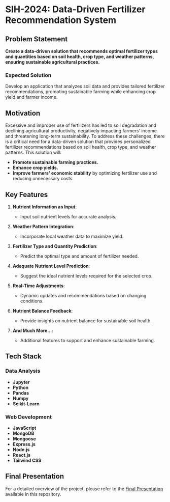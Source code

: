 # SIH-2024: Data-Driven Fertilizer Recommendation System

## Problem Statement

**Create a data-driven solution that recommends optimal fertilizer types and quantities based on soil health, crop type, and weather patterns, ensuring sustainable agricultural practices.**

### Expected Solution

Develop an application that analyzes soil data and provides tailored fertilizer recommendations, promoting sustainable farming while enhancing crop yield and farmer income.

## Motivation

Excessive and improper use of fertilizers has led to soil degradation and declining agricultural productivity, negatively impacting farmers' income and threatening long-term sustainability. To address these challenges, there is a critical need for a data-driven solution that provides personalized fertilizer recommendations based on soil health, crop type, and weather patterns. This solution will:

- **Promote sustainable farming practices.**
- **Enhance crop yields.**
- **Improve farmers' economic stability** by optimizing fertilizer use and reducing unnecessary costs.

## Key Features

1. **Nutrient Information as Input**: 
   - Input soil nutrient levels for accurate analysis.

2. **Weather Pattern Integration**:
   - Incorporate local weather data to maximize yield.

3. **Fertilizer Type and Quantity Prediction**:
   - Predict the optimal type and amount of fertilizer needed.

4. **Adequate Nutrient Level Prediction**:
   - Suggest the ideal nutrient levels required for the selected crop.

5. **Real-Time Adjustments**:
   - Dynamic updates and recommendations based on changing conditions.

6. **Nutrient Balance Feedback**:
   - Provide insights on nutrient balance for sustainable soil health.

7. **And Much More...**:
   - Additional features to support and enhance sustainable farming.

## Tech Stack

### Data Analysis

- **Jupyter**
- **Python**
- **Pandas**
- **Numpy**
- **Scikit-Learn**

### Web Development

- **JavaScript**
- **MongoDB**
- **Mongoose**
- **Express.js**
- **Node.js**
- **React.js**
- **Tailwind CSS**

## Final Presentation

For a detailed overview of the project, please refer to the [Final Presentation](./presentation.pdf) available in this repository.
